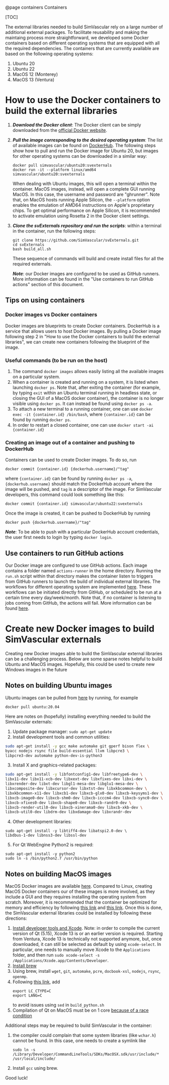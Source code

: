 @page containers Containers

[TOC]

The external libraries needed to build SimVascular rely on a large number of additional external packages. To facilitate reusability and making the maintaing process more straightforward, we developed some Docker containers based on different operating systems that are equipped with all the required dependencies. The containers that are currently available are based on the following operating systems:
1. Ubuntu 20
2. Ubuntu 22
3. MacOS 12 (Monterey)
4. MacOS 13 (Ventura)

# How to use the Docker containers to build the external libraries

1. ***Download the Docker client***: The Docker client can be simply downloaded from the [official Docker website](https://www.docker.com/get-started/).
2. ***Pull the image corresponding to the desired operating system***: The list of available images can be found on [DockerHub](https://hub.docker.com/u/simvascular). The following steps show how to pull and run the Docker image for Ubuntu 20, but images for other operating systems can be downloaded in a similar way:
    ```console
    docker pull simvascular/ubuntu20:svexternals
    docker run -it --platform linux/amd64 simvascular/ubuntu20:svexternals
    ```
    When dealing with Ubuntu images, this will open a terminal within the container. MacOS images, instead, will open a complete GUI running MacOS. In this case, the username and password are "ghrunner". Note that, on MacOS hosts running Apple Silicon, the `--platform` option enables the emulation of AMD64 instructions on Apple's proprietary chips. To get optimal performance on Apple Silicon, it is recommended to activate emulation using Rosetta 2 in the Docker client settings.
3. ***Clone the svExternals repository and run the scripts***: within a terminal in the container, run the following steps:
    ```console
    git clone https://github.com/SimVascular/svExternals.git
    cd svExternals
    bash build_all.sh
    ```
    These sequence of commands will build and create install files for all the required externals.

    ***Note***: our Docker images are configured to be used as GitHub runners. More information can be found in the "Use containers to run GitHub actions" section of this document.

## Tips on using containers
### Docker images vs Docker containers
Docker images are blueprints to create Docker containers. DockerHub is a service that allows users to host Docker images. By pulling a Docker image following step 2 in "How to use the Docker containers to build the external libraries", we can create new containers following the blueprint of the image.
### Useful commands (to be run on the host)
  1. The command `docker images` allows easily listing all the available images on a particular system. 
  2. When a container is created and running on a system, it is listed when launching `docker ps`. Note that, after exiting the container (for example, by typing `exit` within an Ubuntu terminal running in headless state, or closing the GUI of a MacOS docker container), the container is no longer visible using `docker ps`. It can instead be found using `docker ps -a`. 
  3. To attach a new terminal to a running container, one can use `docker exec -it {container.id} /bin/bash`, where `{container.id}` can be found by running `docker ps`.
  4. In order to restart a closed container, one can use `docker start -ai {container.id}`
### Creating an image out of a container and pushing to DockerHub
Containers can be used to create Docker images. To do so, run
```console
docker commit {container.id} {dockerhub.username}/"tag"
```
where `{container.id}` can be found by running `docker ps -a`, `{dockerhub.username}` should match the DockerHub account where the image will be pushed, and `tag` is a descriptor of the image. For SimVascular developers, this command could look something like this:
```console
docker commit {container.id} simvascular/ubuntu22:svexternals
```
Once the image is created, it can be pushed to DockerHub by running
```console
docker push {dockerhub.username}/"tag"
```

***Note***: To be able to push with a particular DockerHub account credentials, the user first needs to login by typing `docker login`.
## Use containers to run GitHub actions
  Our Docker image are configured to use GitHub actions. Each image contains a folder named `actions-runner` in the home directory. Running the `run.sh` script within that directory makes the container listen to triggers from GitHub runners to launch the build of individual external libraries. The workflows for different operating system are implemented [here](https://github.com/SimVascular/svExternals/tree/main/.github/workflows). These workflows can be initiated directly from GitHub, or scheduled to be run at a certain time every day/week/month. Note that, if no container is listening to jobs coming from GitHub, the actions will fail. More information can be found [here](https://docs.github.com/en/actions/using-workflows).

# Create new Docker images to build SimVascular externals
Creating new Docker images able to build the SimVascular external libraries can be a challenging process. Below are some sparse notes helpful to build Ubuntu and MacOS images. Hopefully, this could be used to create new Windows images in the future

## Notes on building Ubuntu images
Ubuntu images can be pulled from [here](https://hub.docker.com/_/ubuntu) by running, for example
  ```console
  docker pull ubuntu:20.04
  ```
Here are notes on (hopefully) installing everything needed to build the SimVascular externals:
1. Update package manager: `sudo apt-get update`
2. Install development tools and common utilities: 

  ```bash
  sudo apt-get install -y gcc make automake git gperf bison flex \
  byacc nodejs rsync file build-essential llvm libpcre3 \
  libpcre3-dev automake python-dev-is-python3
  ```

3. Install X and graphics-related packages:

  ```bash
  sudo apt-get install -y libfontconfig1-dev libfreetype6-dev \
  libx11-dev libx11-xcb-dev libxext-dev libxfixes-dev libxi-dev \
  libxrender-dev libxt-dev libgl1-mesa-dev libglu1-mesa-dev \
  libxcomposite-dev libxcursor-dev libxtst-dev libxkbcommon-dev \
  libxkbcommon-x11-dev libxcb1-dev libxcb-glx0-dev libxcb-keysyms1-dev \
  libxcb-image0-dev libxcb-shm0-dev libxcb-icccm4-dev libxcb-sync0-dev \
  libxcb-xfixes0-dev libxcb-shape0-dev libxcb-randr0-dev \
  libxcb-render-util0-dev libxcb-xinerama0-dev libxcb-xkb-dev \
  libxcb-util0-dev libdrm-dev libxdamage-dev libxrandr-dev
  ```

4. Other development libraries:
  ```console
  sudo apt-get install -y libtiff4-dev libatspi2.0-dev \
  libdbus-1-dev libnss3-dev libssl-dev
  ```
5. For Qt WebEngine Python2 is required:
  ```console
  sudo apt-get install -y python2
  sudo ln -s /bin/python2.7 /usr/bin/python
  ```

## Notes on building MacOS images
MacOS Docker images are available [here](https://hub.docker.com/r/sickcodes/docker-osx). Compared to Linux, creating MacOS Docker containers our of these images is more involved, as they include a GUI and they requires installing the operating system from scratch. Moreover, it is recommended that the container be optimized for memory and efficiency by following [this link](https://github.com/sickcodes/Docker-OSX/discussions/199#discussioncomment-510813) and [this link](https://christitus.com/docker-macos/). Once this is done, the SimVascular external libraries could be installed by following these directions:
1. [Install developer tools and Xcode](https://webkit.org/build-tools/). Note: in order to compile the current version of Qt (5.15), Xcode 13 is or an earlier version is required. Starting from Ventura, Xcode 13 is technically not supported anymore, but, once downloaded, it can still be selected as default by using `xcode-select`. In particular, one needs to manually move Xcode to the `Applications` folder, and then run `sudo xcode-select -s /Applications/Xcode.app/Contents/Developer`.
2. [Install brew](https://brew.sh)
3. Using brew, install `wget`, `git`, `automake`, `pcre`, `docbook-xsl`, `nodejs`, `rsync`, `openmp`.
4. Following [this link](https://stackoverflow.com/questions/19242275/re-error-illegal-byte-sequence-on-mac-os-x/19770395#19770395), add 
   ```console
   export LC_CTYPE=C 
   export LANG=C
   ```
   to avoid issues using `sed` in `build_python.sh`
5. Compilation of Qt on MacOS must be on 1 core [because of a race condition](https://doc.qt.io/qt-5/macos-building.html)

Additional steps may be required to build SimVascular in the container:
1. the compiler could complain that some system libraries (like `wchar.h`) cannot be  found. In this case, one needs to create a symlink like
   ```console
   sudo ln -s /Library/Developer/CommandLineTools/SDKs/MacOSX.sdk/usr/include/* /usr/local/include/
   ```
2. Install `gcc` using brew.

Good luck!




